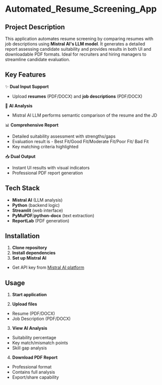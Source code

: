 # Automated_Resume_Screening_App

## Project Description

This application automates resume screening by comparing resumes with job descriptions using **Mistral AI's LLM model**. It generates a detailed report assessing candidate suitability and provides results in both UI and downloadable PDF formats. Ideal for recruiters and hiring managers to streamline candidate evaluation.

## Key Features

✨ **Dual Input Support**  
  - Upload **resumes** (PDF/DOCX) and **job descriptions** (PDF/DOCX)
  
🤖 **AI Analysis**  
  - Mistral AI LLM performs semantic comparison of the resume and the JD
  
📊 **Comprehensive Report**  
  - Detailed suitability assessment with strengths/gaps
  - Evaluation result is - Best Fit/Good Fit/Moderate Fit/Poor Fit/ Bad Fit 
  - Key matching criteria highlighted

📥 **Dual Output**  
  - Instant UI results with visual indicators
  - Professional PDF report generation

## Tech Stack

- **Mistral AI** (LLM analysis)
- **Python** (backend logic)
- **Streamlit** (web interface)
- **PyMuPDF**/**python-docx** (text extraction)
- **ReportLab** (PDF generation)

## Installation

1. **Clone repository**
2. **Install dependencies**
3. **Set up Mistral AI**
- Get API key from [Mistral AI platform](https://mistral.ai/)

## Usage

1. **Start application**

2. **Upload files**  
- Resume (PDF/DOCX)
- Job Description (PDF/DOCX)

3. **View AI Analysis**  
- Suitability percentage
- Key match/mismatch points
- Skill gap analysis

4. **Download PDF Report**  
- Professional format
- Contains full analysis
- Export/share capability
